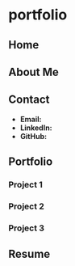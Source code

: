 # portfolio

## Home

## About Me

## Contact

- **Email:** 
- **LinkedIn:** 
- **GitHub:** 

## Portfolio

### Project 1

### Project 2

### Project 3

## Resume
